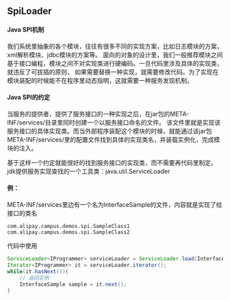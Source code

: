 ## SpiLoader

#### Java SPI机制
我们系统里抽象的各个模块，往往有很多不同的实现方案，比如日志模块的方案，xml解析模块、jdbc模块的方案等。
面向的对象的设计里，我们一般推荐模块之间基于接口编程，模块之间不对实现类进行硬编码。一旦代码里涉及具体的实现类，就违反了可拔插的原则，
如果需要替换一种实现，就需要修改代码。为了实现在模块装配的时候能不在程序里动态指明，这就需要一种服务发现机制。
#### Java SPI的约定

当服务的提供者，提供了服务接口的一种实现之后，在jar包的META-INF/services/目录里同时创建一个以服务接口命名的文件。
该文件里就是实现该服务接口的具体实现类。而当外部程序装配这个模块的时候，就能通过该jar包META-INF/services/里的配置文件找到具体的实现类名，并装载实例化，完成模块的注入。

基于这样一个约定就能很好的找到服务接口的实现类，而不需要再代码里制定。
jdk提供服务实现查找的一个工具类：java.util.ServiceLoader

#### 例：
META-INF/services里边有一个名为InterfaceSample的文件，内容就是实现了给接口的类名

```
com.alipay.campus.demos.spi.SampleClass1
com.alipay.campus.demos.spi.SampleClass2
```
代码中使用
```Java
ServiceLoader<IProgrammer> serviceLoader = ServiceLoader.load(InterfaceSample.class);
Iterator<IProgrammer> it = serviceLoader.iterator();
while(it.hasNext()){
    // 返回实例
    InterfaceSample sample = it.next();
}
```